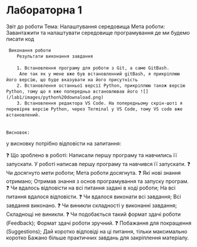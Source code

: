 # Лабораторна 1

Звіт до роботи
    Тема: Налаштування середовища
    Мета роботи: Завантажити та налаштувати середовище програмування де ми будемо писати код

     Виконання роботи
        Результати виконання завдання

        1. Встановлення програму для роботи з Git, а саме GitBash.
         Але так як у мене вже був встановленний gitBash, я прикріплюю його версію, що буде вказувати на його присутність
        2. Встановлення останньої версії Python, прикріплюю також версію Python, тому що я вже попередньо встановлював його ![](/lab1/images/python%20downaload.png)
        3. Встановлення редактора VS Code. На попередньому скрін-шоті я перевіряв версію Python, через Terminal у VS Code, тому VS code вже встановлений.

    
    Висновок:
у висновку потрібно відповісти на запитання:

❓ Що зроблено в роботі: Написали першу програму та навчились її запускати.
    У роботі написав першу програму та навчився її запускати.
❓ Чи досягнуто мети роботи;
    Мета роботи досягнута.
❓ Які нові знання отримано;
    Отримав знання з основ програмування та запуску програм.
❓ Чи вдалось відповісти на всі питання задані в ході роботи;
    На всі питання вдалося відповісти.
❓ Чи вдалося виконати всі завдання;
    Всі завдання виконано.
❓ Чи виникли складності у виконанні завдання;
    Складнощі не виникли.
❓ Чи подобається такий формат здачі роботи (Feedback);
    Формат здачі роботи зручний.
❓ Побажання для покращення (Suggestions); Дай коротко відповіді на ці питання, тільки максимально коротко
    Бажано більше практичних завдань для закріплення матеріалу.
    
